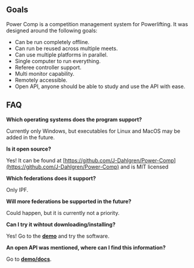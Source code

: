 ## Goals

Power Comp is a competition management system for Powerlifting. It was designed around the following goals:
- Can be run completely offline.
- Can run be reused across multiple meets.
- Can use multiple platforms in parallel.
- Single computer to run everything.
- Referee controller support.
- Multi monitor capability.
- Remotely accessible.
- Open API, anyone should be able to study and use the API with ease.

## FAQ

**Which operating systems does the program support?**

Currently only Windows, but executables for Linux and MacOS may be added in the future.

**Is it open source?**

Yes! It can be found at [https://github.com/J-Dahlgren/Power-Comp](https://github.com/J-Dahlgren/Power-Comp) and is MIT licensed

**Which federations does it support?**

Only IPF.

**Will more federations be supported in the future?**

Could happen, but it is currently not a priority.

**Can I try it wihtout downloading/installing?**

Yes! Go to the **[demo](http://pcms2.dahlgren.tech/)** and try the software.

**An open API was mentioned, where can I find this information?**

Go to **[demo/docs](http://pcms2.dahlgren.tech/docs)**.
